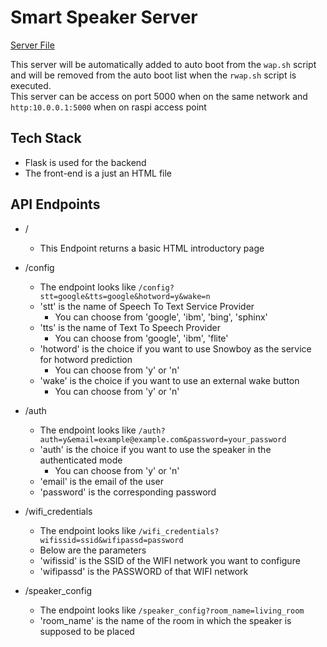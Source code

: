 # Smart Speaker Server
[Server File](../access_point/server/server.py)

This server will be automatically added to auto boot from the `wap.sh` script and will be removed from the auto boot list when the `rwap.sh` script is executed.
<br>
This server can be access on port 5000 when on the same network and `http:10.0.0.1:5000` when on raspi access point
<br>
## Tech Stack
* Flask is used for the backend
* The front-end is a just an HTML file

## API Endpoints
* /
  * This Endpoint returns a basic HTML introductory page

* /config
   * The endpoint looks like ```/config?stt=google&tts=google&hotword=y&wake=n```
   * 'stt' is the name of Speech To Text Service Provider
     - You can choose from 'google', 'ibm', 'bing', 'sphinx'
   * 'tts' is the name of Text To Speech Provider
     - You can choose from 'google', 'ibm', 'flite'
   * 'hotword' is the choice if you want to use Snowboy as the service for hotword prediction
     - You can choose from 'y' or 'n'
   * 'wake' is the choice if you want to use an external wake button
     - You can choose from 'y' or 'n'

* /auth
   * The endpoint looks like ```/auth?auth=y&email=example@example.com&password=your_password ```
   * 'auth' is the choice if you want to use the speaker in the authenticated mode
     - You can choose from 'y' or 'n'
   * 'email' is the email of the user
   * 'password' is the corresponding password

* /wifi_credentials
   * The endpoint looks like ```/wifi_credentials?wifissid=ssid&wifipassd=password```
   * Below are the parameters
    * 'wifissid' is the SSID of the WIFI network you want to configure
    * 'wifipassd' is the PASSWORD of that WIFI network

* /speaker_config
   * The endpoint looks like ```/speaker_config?room_name=living_room```
   * 'room_name' is the name of the room in which the speaker is supposed to be placed
